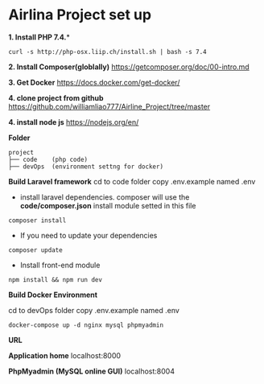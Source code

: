 # Airlina Project set up

**1. Install PHP 7.4.***
```
curl -s http://php-osx.liip.ch/install.sh | bash -s 7.4
```
**2. Install Composer(globlally)**
https://getcomposer.org/doc/00-intro.md



**3. Get Docker**
https://docs.docker.com/get-docker/

**4. clone project from github**
https://github.com/williamliao777/Airline_Project/tree/master

**4. install node js**
https://nodejs.org/en/



**Folder**
```
project
├── code    (php code)
├── devOps  (environment settng for docker)
```

**Build Laravel framework**
cd to code folder
copy .env.example  named .env

* install laravel dependencies.
composer will use the **code/composer.json**   install module setted in this file 

```
composer install
```
* If you need to update your dependencies
```
composer update
```
* Install front-end module
```
npm install && npm run dev
```

**Build Docker Environment**

cd to devOps folder
copy .env.example  named .env

```
docker-compose up -d nginx mysql phpmyadmin
```

**URL**

**Application home**
localhost:8000

**PhpMyadmin (MySQL online GUI)**
localhost:8004
